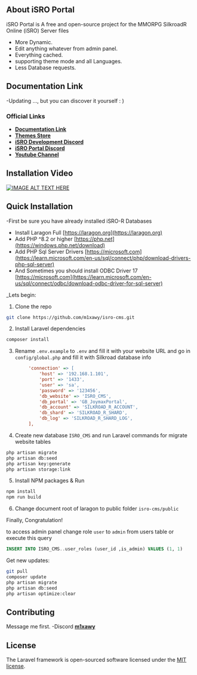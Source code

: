 
## About iSRO Portal

iSRO Portal is A free and open-source project for the MMORPG SilkroadR Online (iSRO) Server files

- More Dynamic.
- Edit anything whatever from admin panel.
- Everything cached.
- supporting theme mode and all Languages.
- Less Database requests.

## Documentation Link

-Updating ..., but you can discover it yourself : )

### Official Links

- **[Documentation Link](#)**
- **[Themes Store](https://mix-shop.tech/)**
- **[iSRO Development Discord](https://discord.gg/HuJPdPSKA5)**
- **[iSRO Portal Discord](#)**
- **[Youtube Channel](https://www.youtube.com/@m1xawy)**

## Installation Video

[![IMAGE ALT TEXT HERE](https://img.youtube.com/vi/jinAoKs_WB4/0.jpg)](https://www.youtube.com/watch?v=jinAoKs_WB4)

## Quick Installation

-First be sure you have already installed iSRO-R Databases
- Install Laragon Full [https://laragon.org](https://laragon.org)
- Add PHP ^8.2 or higher [https://php.net](https://windows.php.net/download)
- Add PHP Sql Server Drivers [https://microsoft.com](https://learn.microsoft.com/en-us/sql/connect/php/download-drivers-php-sql-server)
- And Sometimes you should install ODBC Driver 17 [https://microsoft.com](https://learn.microsoft.com/en-us/sql/connect/odbc/download-odbc-driver-for-sql-server)

_Lets begin:
1. Clone the repo
```sh
git clone https://github.com/m1xawy/isro-cms.git
```
2. Install Laravel dependencies
```sh
composer install
```
3. Rename `.env.example` to `.env` and fill it with your website URL and go in `config/global.php` and fill it with Silkroad database info
   ```ini
        'connection' => [
            'host' => '192.168.1.101',
            'port' => '1433',
            'user' => 'sa',
            'password' => '123456',
            'db_website' => 'ISRO_CMS',
            'db_portal' => 'GB_JoymaxPortal',
            'db_account' => 'SILKROAD_R_ACCOUNT',
            'db_shard' => 'SILKROAD_R_SHARD',
            'db_log' => 'SILKROAD_R_SHARD_LOG',
        ],
   ```
4. Create new database `ISRO_CMS` and run Laravel commands for migrate website tables
```sh
php artisan migrate
php artisan db:seed
php artisan key:generate
php artisan storage:link
```
5. Install NPM packages & Run
```sh
npm install
npm run build
```

6. Change document root of laragon to public folder `isro-cms/public`

Finally, Congratulation!

to access admin panel change role `user` to `admin` from users table or execute this query
   ```sql
   INSERT INTO ISRO_CMS..user_roles (user_id ,is_admin) VALUES (1, 1)
   ```

Get new updates:
```sh
git pull
composer update
php artisan migrate
php artisan db:seed
php artisan optimize:clear
```

## Contributing

Message me first.
-Discord **[m1xawy](https://discord.com/users/462695018751328268)**

## License

The Laravel framework is open-sourced software licensed under the [MIT license](https://opensource.org/licenses/MIT).
